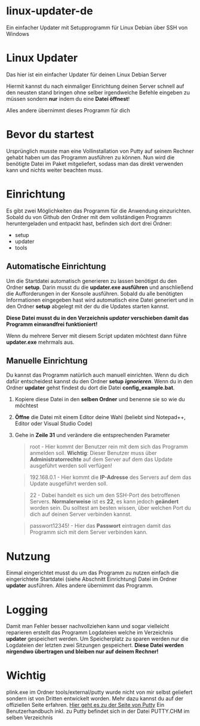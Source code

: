 # linux-updater-de
Ein einfacher Updater mit Setupprogramm für Linux Debian über SSH von Windows

# Linux Updater

Das hier ist ein einfacher Updater für deinen Linux Debian Server

Hiermit kannst du nach einmaliger Einrichtung deinen Server schnell auf den neusten stand bringen ohne selber irgendwelche Befehle eingeben zu müssen sondern **nur** indem du eine **Datei öffnest**!

Alles andere übernimmt dieses Programm für dich


# Bevor du startest

Ursprünglich musste man eine Vollinstallation von Putty auf seinem Rechner gehabt haben um das Programm ausführen zu können. Nun wird die benötigte Datei im Paket mitgeliefert, sodass man das direkt verwenden kann und nichts weiter beachten muss.

# Einrichtung

Es gibt zwei Möglichkeiten das Programm für die Anwendung einzurichten.
Sobald du von Github den Ordner mit dem vollständigen Programm heruntergeladen und entpackt hast, befinden sich dort drei Ordner:

- setup
- updater
- tools

## Automatische Einrichtung

Um die Startdatei automatisch generieren zu lassen benötigst du den Ordner **setup**. Darin musst du die **updater.exe ausführen** und anschließend die Aufforderungen in der Konsole ausführen.
Sobald du alle benötigten Informationen eingegeben hast wird automatisch eine Datei generiert und in den Ordner **setup** abgelegt mit der du die Updates starten kannst.

**Diese Datei musst du in den Verzeichnis *updater* verschieben damit das Programm einwandfrei funktioniert!**

Wenn du mehrere Server mit diesem Script updaten möchtest dann führe **updater.exe** mehrmals aus.

## Manuelle Einrichtung

Du kannst das Programm natürlich auch manuell einrichten.
Wenn du dich dafür entscheidest kannst du den Ordner **setup** ***ignorieren***.
Wenn du in den Ordner **updater** gehst findest du dort die Datei **config_example.bat**.

1. Kopiere diese Datei in den **selben Ordner** und benenne sie so wie du möchtest
2. **Öffne** die Datei mit einem Editor deine Wahl (beliebt sind Notepad++, Editor oder Visual Studio Code)
3. Gehe in **Zeile 31** und verändere die entsprechenden Parameter
	> root - Hier kommt der Benutzer rein mit dem sich das Programm anmelden soll. **Wichtig**: Dieser Benutzer muss über **Administratorrechte** auf dem Server auf dem das Update ausgeführt werden soll verfügen!

	> 192.168.0.1 - Hier kommt die **IP-Adresse** des Servers auf dem das Update ausgeführt werden soll.

	> 22 - Dabei handelt es sich um den SSH-Port des betroffenen Servers. **Normalerweise** ist es **22**, es kann jedoch **geändert** worden sein. Du solltest am besten wissen, über welchen Port du dich auf deinen Server verbinden kannst.

	> passwort12345! - Hier das **Passwort** eintragen damit das Programm sich mit dem Server verbinden kann.

# Nutzung

Einmal eingerichtet musst du um das Programm zu nutzen einfach die eingerichtete Startdatei (siehe Abschnitt Einrichtung) Datei im Ordner **updater** ausführen. Alles andere übernimmt das Programm.

# Logging

Damit man Fehler besser nachvollziehen kann und sogar vielleicht reparieren erstellt das Programm Logdateien welche im Verzeichnis **updater** gespeichert werden.
Um Speicherplatz zu sparen werden nur die Logdateien der letzten zwei Sitzungen gespeichert.
**Diese Datei werden nirgendwo übertragen und bleiben nur auf deinem Rechner!**

# Wichtig

plink.exe im Ordner tools/external/putty wurde nicht von mir selbst geliefert sondern ist von Dritten entwickelt worden. Mehr dazu kannst du auf der offiziellen Seite erfahren. [Hier geht es zu der Seite von Putty](https://www.putty.org/)
Ein Benutzerhandbuch inkl. zu Putty befindet sich in der Datei PUTTY.CHM im selben Verzeichnis